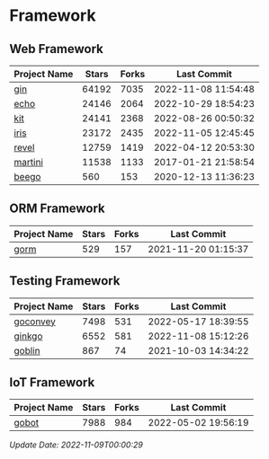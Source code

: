 # Framework

## Web Framework
| Project Name | Stars | Forks | Last Commit |
| ------------ | ----- | ----- | ----------- |
| [gin](https://github.com/gin-gonic/gin) | 64192 | 7035 | 2022-11-08 11:54:48 |
| [echo](https://github.com/labstack/echo) | 24146 | 2064 | 2022-10-29 18:54:23 |
| [kit](https://github.com/go-kit/kit) | 24141 | 2368 | 2022-08-26 00:50:32 |
| [iris](https://github.com/kataras/iris) | 23172 | 2435 | 2022-11-05 12:45:45 |
| [revel](https://github.com/revel/revel) | 12759 | 1419 | 2022-04-12 20:53:30 |
| [martini](https://github.com/go-martini/martini) | 11538 | 1133 | 2017-01-21 21:58:54 |
| [beego](https://github.com/astaxie/beego) | 560 | 153 | 2020-12-13 11:36:23 |

## ORM Framework
| Project Name | Stars | Forks | Last Commit |
| ------------ | ----- | ----- | ----------- |
| [gorm](https://github.com/jinzhu/gorm) | 529 | 157 | 2021-11-20 01:15:37 |

## Testing Framework
| Project Name | Stars | Forks | Last Commit |
| ------------ | ----- | ----- | ----------- |
| [goconvey](https://github.com/smartystreets/goconvey) | 7498 | 531 | 2022-05-17 18:39:55 |
| [ginkgo](https://github.com/onsi/ginkgo) | 6552 | 581 | 2022-11-08 15:12:26 |
| [goblin](https://github.com/franela/goblin) | 867 | 74 | 2021-10-03 14:34:22 |

## IoT Framework
| Project Name | Stars | Forks | Last Commit |
| ------------ | ----- | ----- | ----------- |
| [gobot](https://github.com/hybridgroup/gobot) | 7988 | 984 | 2022-05-02 19:56:19 |

*Update Date: 2022-11-09T00:00:29*
